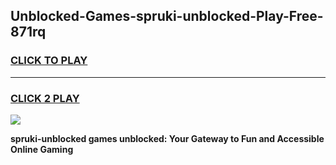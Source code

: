 
## Unblocked-Games-spruki-unblocked-Play-Free-871rq
<h3>
<a href="https://premium76.site?title=spruki-unblocked&ref=23A">CLICK TO PLAY</a></h3>
<hr>

<h3>
<a href="https://premium76.site?title=spruki-unblocked&ref=23A">CLICK 2 PLAY</a>
  
</h3>

<a href="https://premium76.site?title=spruki-unblocked&ref=23A"><img src="https://clearcache.store/games.png"></a>


**spruki-unblocked games unblocked: Your Gateway to Fun and Accessible Online Gaming**
